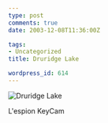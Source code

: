 ```yaml
---
type: post
comments: true
date: 2003-12-08T11:36:00Z

tags:
- Uncategorized
title: Druridge Lake

wordpress_id: 614
---
```


![Druridge Lake](http://www.ballofstringtheory.com/images/lake.jpg)



	

L'espion KeyCam

